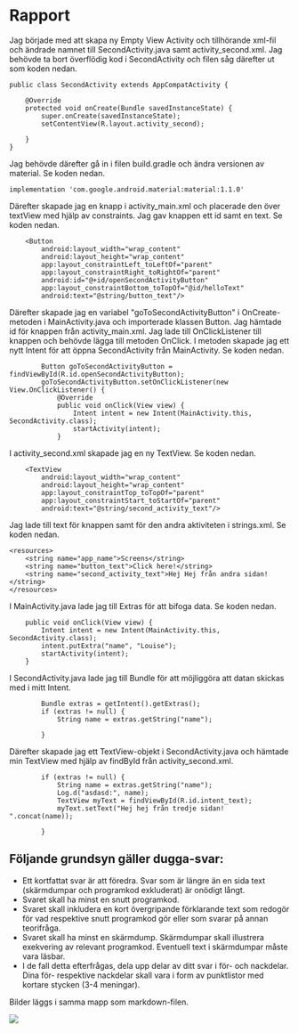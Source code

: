 
# Rapport

Jag började med att skapa ny Empty View Activity och tillhörande xml-fil och ändrade namnet
till SecondActivity.java samt activity_second.xml. Jag behövde ta bort överflödig kod i SecondActivity
och filen såg därefter ut som koden nedan.
```
public class SecondActivity extends AppCompatActivity {

    @Override
    protected void onCreate(Bundle savedInstanceState) {
        super.onCreate(savedInstanceState);
        setContentView(R.layout.activity_second);

    }
}

```
Jag behövde därefter gå in i filen build.gradle och ändra versionen av material. Se koden nedan.
```
implementation 'com.google.android.material:material:1.1.0'
```
Därefter skapade jag en knapp i activity_main.xml och placerade den över textView med hjälp av 
constraints. Jag gav knappen ett id samt en text. Se koden nedan.
```
    <Button
        android:layout_width="wrap_content"
        android:layout_height="wrap_content"
        app:layout_constraintLeft_toLeftOf="parent"
        app:layout_constraintRight_toRightOf="parent"
        android:id="@+id/openSecondActivityButton"
        app:layout_constraintBottom_toTopOf="@id/helloText"
        android:text="@string/button_text"/>
```
Därefter skapade jag en variabel "goToSecondActivityButton" i OnCreate-metoden i MainActivity.java
och importerade klassen Button. Jag hämtade id för knappen från activity_main.xml. Jag lade till
OnClickListener till knappen och behövde lägga till metoden OnClick. I metoden skapade jag ett nytt
Intent för att öppna SecondActivity från MainActivity. Se koden nedan.

```
        Button goToSecondActivityButton = findViewById(R.id.openSecondActivityButton);
        goToSecondActivityButton.setOnClickListener(new View.OnClickListener() {
            @Override
            public void onClick(View view) {
                Intent intent = new Intent(MainActivity.this, SecondActivity.class);
                startActivity(intent);
            }
```
I activity_second.xml skapade jag en ny TextView. Se koden nedan.
```
    <TextView
        android:layout_width="wrap_content"
        android:layout_height="wrap_content"
        app:layout_constraintTop_toTopOf="parent"
        app:layout_constraintStart_toStartOf="parent"
        android:text="@string/second_activity_text"/>
```

Jag lade till text för knappen samt för den andra aktiviteten i strings.xml. Se koden nedan.
```
<resources>
    <string name="app_name">Screens</string>
    <string name="button_text">Click here!</string>
    <string name="second_activity_text">Hej Hej från andra sidan!</string>
</resources>
```
I MainActivity.java lade jag till Extras för att bifoga data. Se koden nedan.
```
    public void onClick(View view) {
        Intent intent = new Intent(MainActivity.this, SecondActivity.class);
        intent.putExtra("name", "Louise");
        startActivity(intent);
    }
```
I SecondActivity.java lade jag till Bundle för att möjliggöra att datan skickas med i mitt Intent.
``` 
        Bundle extras = getIntent().getExtras();
        if (extras != null) {
            String name = extras.getString("name");

        }
``` 
Därefter skapade jag ett TextView-objekt i SecondActivity.java och hämtade min TextView med hjälp 
av findById från activity_second.xml.
``` 
        if (extras != null) {
            String name = extras.getString("name");
            Log.d("asdasd:", name);
            TextView myText = findViewById(R.id.intent_text);
            myText.setText("Hej hej från tredje sidan! ".concat(name));

        }
```         
## Följande grundsyn gäller dugga-svar:

- Ett kortfattat svar är att föredra. Svar som är längre än en sida text (skärmdumpar och programkod exkluderat) är onödigt långt.
- Svaret skall ha minst en snutt programkod.
- Svaret skall inkludera en kort övergripande förklarande text som redogör för vad respektive snutt programkod gör eller som svarar på annan teorifråga.
- Svaret skall ha minst en skärmdump. Skärmdumpar skall illustrera exekvering av relevant programkod. Eventuell text i skärmdumpar måste vara läsbar.
- I de fall detta efterfrågas, dela upp delar av ditt svar i för- och nackdelar. Dina för- respektive nackdelar skall vara i form av punktlistor med kortare stycken (3-4 meningar).



Bilder läggs i samma mapp som markdown-filen.

![](android.png)

